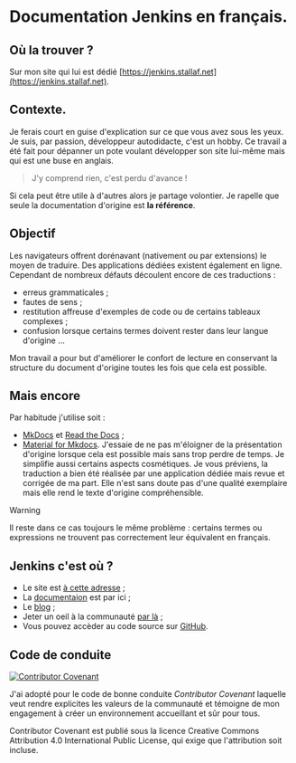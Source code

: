# Documentation Jenkins en français.

## Où la trouver ?

Sur mon site qui lui est dédié [https://jenkins.stallaf.net](https://jenkins.stallaf.net).

## Contexte.

Je ferais court en guise d'explication sur ce que vous avez sous les yeux. 
Je suis, par passion, développeur autodidacte, c'est un hobby.
Ce travail a été fait pour dépanner un pote voulant développer son site lui-même mais qui est une buse en anglais.

> J'y comprend rien, c'est perdu d'avance !

Si cela peut être utile à d'autres alors je partage volontier.
Je rapelle que seule la documentation d'origine est **la référence**.

## Objectif

Les navigateurs offrent dorénavant (nativement ou par extensions) le moyen de traduire.
Des applications dédiées existent également en ligne.
Cependant de nombreux défauts découlent encore de ces traductions :
* erreus grammaticales ;
* fautes de sens ;
* restitution affreuse d'exemples de code ou de certains tableaux complexes ;
* confusion lorsque certains termes doivent rester dans leur langue d'origine ...

Mon travail a pour but d'améliorer le confort de lecture en conservant la structure du document d'origine toutes les fois que cela est possible.

## Mais encore

Par habitude j'utilise soit :
* [MkDocs](https://www.mkdocs.org/) et [Read the Docs](https://about.readthedocs.com/) ;
* [Material for Mkdocs](https://squidfunk.github.io/mkdocs-material/).
J'essaie de ne pas m'éloigner de la présentation d'origine lorsque cela est possible mais sans trop perdre de temps.
Je simplifie aussi certains aspects cosmétiques.
Je vous préviens, la traduction a bien été réalisée par une application dédiée mais revue et corrigée de ma part.
Elle n'est sans doute pas d'une qualité exemplaire mais elle rend le texte d'origine compréhensible.

> [!WARNING]
> Il reste dans ce cas toujours le même problème : certains termes ou expressions ne trouvent pas correctement leur équivalent en français.

## Jenkins c'est où ?

* Le site est [à cette adresse](https://www.jenkins.io/) ;
* La [documentaion](https://www.jenkins.io/doc/) est par ici ;
* Le [blog](https://www.jenkins.io/blog/) ;
* Jeter un oeil à la communauté [par là](https://www.jenkins.io/participate/) ;
* Vous pouvez accèder au code source sur [GitHub](https://github.com/jenkinsci).


## Code de conduite

[![Contributor Covenant](https://img.shields.io/badge/Contributor%20Covenant-2.1-4baaaa.svg)](code_of_conduct.md)

J'ai adopté pour le code de bonne conduite  _Contributor Covenant_ laquelle veut rendre explicites les valeurs de la communauté et témoigne de mon engagement à créer un environnement accueillant et sûr pour tous.

Contributor Covenant est publié sous la licence Creative Commons Attribution 4.0 International Public License, 
qui exige que l'attribution soit incluse.

